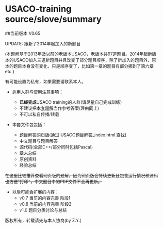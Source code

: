 USACO-training source/slove/summary
==============
##当前版本 V0.65

UPDATE: 跟新了2014年起加入的新题目

(本题解基于2013年及以前的老版本USACO，老版本共97道题目。2014年起新版本的USACO加入三道新题目并且改变了部分题目顺序，除了新加入的题目外，原本的题目本身没有变化，只是顺序变了，比如第一章的题目有部分挪到了第六章 etc.)

有可能设置为私有，如果需要请联系本人。

* 适用人群与使用注意事项：
    * **已经完成**USACO training的人群(请尽量自己完成训练)
    * 不建议把本套题解当作参考答案(理由同上)
    * 不可以私自传播/转载

* 本套文件包包括：
    * 题目解答网页版(通过 USACO题目解答_index.html 查找)
    * 中文题目与题目解答
    * 源代码(全部C++/部分同时包括Pascal)
    * 章末总结
    * 原创资料
    * 经验总结

~~在这里比较推荐查看网页版的题解，因为网页版会持续更新且包含运行情况和源码也方便"打印"，中文题目中的PDF文件不会再更新。~~

* 以后可能会扩展的内容：
    * v0.7 当前的内容完善 阶段1
    * v0.8 当前的内容完善 阶段2
    * v1.0 题目分类讨论与总结

版权所有，转载请先与本人协商(by Z.Y.)

